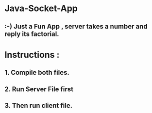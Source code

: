 # Java-Socket-App
## :-) Just a Fun App , server takes a number and reply its factorial.

# Instructions :

## 1. Compile both files.
## 2. Run Server File first
## 3. Then run client file.
